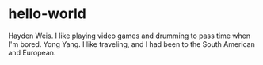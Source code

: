 # hello-world

Hayden Weis. I like playing video games and drumming to pass time when I'm bored.
Yong Yang. I like traveling, and I had been to the South American and European.
